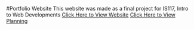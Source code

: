 #Portfolio Website
This website was made as a final project for IS117, Intro to Web Developments
[Click Here to View Website](https://leslietepale.github.io/PortfolioWebsite/)
[Click Here to View Planning](https://www.figma.com/file/mNlr4zOl44DrM3laUZ9QhR/Portfolio?node-id=0%3A1)